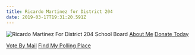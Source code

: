 ```yaml
---
title: Ricardo Martinez for District 204
date: 2019-03-17T19:31:20.591Z
---
```


<img src="/img/logo/RM-wordmark-mediumbackground.svg" alt="Ricardo Martinez For District 204 School Board"/>
<a className="button" href="#about">About Me</a> <a className="button primary" href="https://secure.actblue.com/donate/ricardo-martinez-d204board">Donate Today</a>

 [Vote By Mail](https://www.elections.il.gov/Redirect.aspx?URL=lsCNXUj9kYQ8cJz%2bfTRgNjDCtPCiyuGfdgPywVmWOaDb%2bqE5le%2bj%2b58M%2fc%2bk5JUmPXca5YsjQx8rg8yRZ596b3I%2f%2fufaZ565LOSuwJ5OpWOPdxEAhfU9THYilNkW%2fc88) [Find My Polling Place](https://www.elections.il.gov/Redirect.aspx?URL=6KiaAJqSOwyZFBZ9q30OB%2buLkyjqWXdfFmnYZD1hZrhGUAFIGslB6JBO7HN0yF28xE%2fCUB4DcrA7PFUjxrE7YUfkgl0VjYw5PP0QRAwN3zVkYfgE82zQhn29j40DdQWI%2bYGaYaa5qeP1KV5EOwhewg%3d%3d&Name=Jj8LeKA7il5RZ0L11%2fRsfl%2brWDzEE5awHlVA%2f04u5OOffbunYO7x4nRtY2XrA4JAErmwTGlPT%2bk%3d)